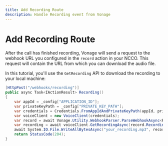 ```yaml
---
title: Add Recording Route
description: Handle Recording event from Vonage
---
```


# Add Recording Route

After the call has finished recording, Vonage will send a request to the webhook URL you configured in the `record` action in your NCCO. This request will contain the URL from which you can download the audio file.

In this tutorial, you'll use the `GetRecording` API to download the recording to your local machine:

```csharp
[HttpPost("/webhooks/recording")]
public async Task<IActionResult> Recording()
{
    var appId = _config["APPLICATION_ID"];
    var privateKeyPath = _config["PRIVATE_KEY_PATH"];
    var credentials = Credentials.FromAppIdAndPrivateKeyPath(appId, privateKeyPath);
    var voiceClient = new VoiceClient(credentials);
    var record = await Vonage.Utility.WebhookParser.ParseWebhookAsync<Record>(Request.Body, Request.ContentType);
    var recording = await voiceClient.GetRecordingAsync(record.RecordingUrl);
    await System.IO.File.WriteAllBytesAsync("your_recording.mp3", recording.ResultStream);
    return StatusCode(204);
}
```
